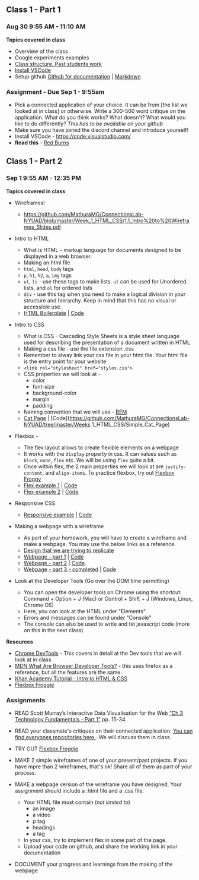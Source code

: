 ## Class 1 - Part 1
### Aug 30 9:55 AM - 11:10 AM

**Topics covered in class**
* Overview of the class 
* Google experiments examples
* [Class structure, Past students work](https://github.com/MathuraMG/ConnectionsLab-NYUAD/blob/master/syllabus.md)
* [Install VSCode](https://code.visualstudio.com/)
* Setup github [Github for documentation](https://github.com/MathuraMG/Resources/blob/main/Github-for-documentation.md) | [Markdown](https://markdown-it.github.io/)

### **Assignment - Due Sep 1 - 9:55am**
* Pick a connected application of your choice. It can be from [the list we looked at in class] or otherwise. Write a 300-500 word critique on the application. What do you think works? What doesn't? What would you like to do differently? *This has to be available on your github*
* Make sure you have joined the discord channel and introduce yourself!
* Install VSCode - https://code.visualstudio.com/
* **Read this** - [Red Burns](https://www.wired.com/2013/09/focus-on-people-not-tech-and-other-impt-lessons-for-interaction-design-and-life/)

## Class 1 - Part 2
### Sep 1 9:55 AM - 12:35 PM

**Topics covered in class**
* Wireframes!
  * https://github.com/MathuraMG/ConnectionsLab-NYUAD/blob/master/Week_1_HTML_CSS/1.1_Intro%20to%20Wireframes_Slides.pdf

* Intro to HTML
  * What is HTML - markup language for documents designed to be displayed in a web browser.
  * Making an html file
  * `html`, `head`, `body` tags
  * `p`, `h1`, `h2`, `a`, `img` tags
  * `ul`, `li` - use these tags to make lists. `ul` can be used for Unordered lists, and `ol` for ordered lists
  * `div` - use this tag when you need to make a logical division in your structure and hierarchy. Keep in mind that this has no visual or accessible use.
  * [HTML Boilerplate](https://mathuramg.com/ConnectionsLab-NYUAD/Week_01_HTML_CSS/HTML_Boilerplate/) | [Code](https://github.com/MathuraMG/ConnectionsLab-NYUAD/tree/master/Week_01_HTML_CSS/HTML_Boilerplate)

* Intro to CSS
  * What is CSS - Cascading Style Sheets is a style sheet language used for describing the presentation of a document written in HTML
  * Making a css file - use the file extension .css
  * Remember to alway link your css file in your html file. Your html file is the entry point for your website
  * `<link rel="stylesheet" href="styles.css">`
  * CSS properties we will look at -
    * color
    * font-size
    * background-color
    * margin
    * padding
  * Naming convention that we will use - [BEM](http://getbem.com/naming/)
  * [Cat Page](https://mathuramg.com/ConnectionsLab-NYUAD/Week_01_HTML_CSS/Simple_Cat_Page/) | [Code](https://github.com/MathuraMG/ConnectionsLab-NYUAD/tree/master/Weeks 1_HTML_CSS/Simple_Cat_Page)

* Flexbox -
  * The flex layout allows to create flexible elements on a webpage
  * It works with the `display` property in css. It can values such as `block`, `none`, `flex` etc. We will be using `flex` quite a bit.
  * Once within flex, the 2 main properties we will look at are `justify-content`, and `align-items`. To practice flexbox, try out [Flexbox Froggy](https://flexboxfroggy.com/)
  * [Flex example 1](https://mathuramg.com/ConnectionsLab-NYUAD/Week_01_HTML_CSS/CSS_Layout_Flex_01/) | [Code](https://github.com/MathuraMG/ConnectionsLab-NYUAD/tree/master/Week_01_HTML_CSS/CSS_Layout_Flex_01)
  * [Flex example 2](https://mathuramg.com/ConnectionsLab-NYUAD/Week_01_HTML_CSS/CSS_Layout_Flex_02/) | [Code](https://github.com/MathuraMG/ConnectionsLab-NYUAD/tree/master/Week_01_HTML_CSS/CSS_Layout_Flex_02)
* Responsive CSS
  * [Responsive example](https://mathuramg.com/ConnectionsLab-NYUAD/Week_01_HTML_CSS/CSS_Layout_Fluid_Responsive/) | [Code](https://github.com/MathuraMG/ConnectionsLab-NYUAD/tree/master/Week_01_HTML_CSS/CSS_Layout_Fluid_Responsive)

* Making a webpage with a wireframe
  * As part of your homework, you will have to create a wireframe and make a webpage. You may use the below links as a reference.
  * [Design that we are trying to replicate](https://github.com/MathuraMG/ConnectionsLab-NYUAD/blob/master/Week_01_HTML_CSS/Show_A_Thing.pdf)
  * [Webpage - part 1](https://mathuramg.com/ConnectionsLab-NYUAD/Week_01_HTML_CSS/ShowAThing_1_HTML/) | [Code](https://github.com/MathuraMG/ConnectionsLab-NYUAD/tree/master/Week_01_HTML_CSS/ShowAThing_1_HTML)
  * [Webpage - part 2](https://mathuramg.com/ConnectionsLab-NYUAD/Week_01_HTML_CSS/ShowAThing_2_CSS/) | [Code](https://github.com/MathuraMG/ConnectionsLab-NYUAD/tree/master/Week_01_HTML_CSS/ShowAThing_2_CSS)
  * [Webpage - part 3 - completed](https://mathuramg.com/ConnectionsLab-NYUAD/Week_01_HTML_CSS/ShowAThing_3_Design_Complete/) | [Code](https://github.com/MathuraMG/ConnectionsLab-NYUAD/tree/master/Week_01_HTML_CSS/ShowAThing_3_Design_Complete)

* Look at the Developer Tools (Go over the DOM time permitting)
  * You can open the developer tools on Chrome using the shortcut: Command + Option + J (Mac) or Control + Shift + J (Windows, Linux, Chrome OS)
  * Here, you can look at the HTML under "Elements"
  * Errors and messages can be found under "Console"
  * The console can also be used to write and tst javascript code (more on this in the next class)

**Resources**
* [Chrome DevTools](https://developer.chrome.com/docs/devtools/) - This covers in detail at the Dev tools that we will look at in class
* [MDN What Are Browser Developer Tools?](https://developer.mozilla.org/en-US/docs/Learn/Common_questions/What_are_browser_developer_tools) - this uses firefox as a reference, but all the features are the same.
* [Khan Academy Tutorial - Intro to HTML & CSS](https://www.khanacademy.org/computing/computer-programming/html-css)
* [Flexbox Froggie](https://flexboxfroggy.com/)

### Assignments
* READ Scott Murray’s Interactive Data Visualisation for the Web [“Ch.3 Technology Fundamentals - Part 1”](https://ebookcentral-proquest-com.proxy.library.nyu.edu/lib/nyulibrary-ebooks/reader.action?docID=4938502)  pp. 15-34
* READ your classmate's critiques on their connected application. [You can find everyones repositories here.](https://github.com/MathuraMG/ConnectionsLab-NYUAD/blob/master/studentRepos.md). We will discuss them in class.
* TRY OUT [Flexbox Froggie](https://flexboxfroggy.com/)
* MAKE 2 simple wireframes of one of your present/past projects. If you have mpre than 2 wireframes, that's ok! Share all of them as part of your process.
* MAKE a webpage version  of  the wireframe you have designed. Your assignment should include a .html file and a .css file.
  * Your HTML file must contain (*not limited to*)
    * an image
    * a video
    * p tag
    * headings
    * a tag
  * In your css, try to implement flex in some part of the page.
  * Upload your code on github, and share the working link in your documentation

* DOCUMENT your progress and learnings from the making of the webpage
